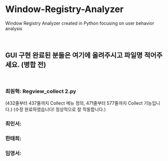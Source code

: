 # Window-Registry-Analyzer
Window Registry Analyzer created in Python focusing on user behavior analysis

<br>

## GUI 구현 완료된 분들은 여기에 올려주시고 파일명 적어주세요. (병합 전)

<br>

### 최원혁: Regview_collect 2.py
(432줄부터 437줄까지 Collect 메뉴 정의, 471줄부터 577줄까지 Collect 기능입니다.) (수정 완료하였습니다! 정상적으로 잘 작동합니다.)

### 최민서: 

### 한태희:

### 임영서:

